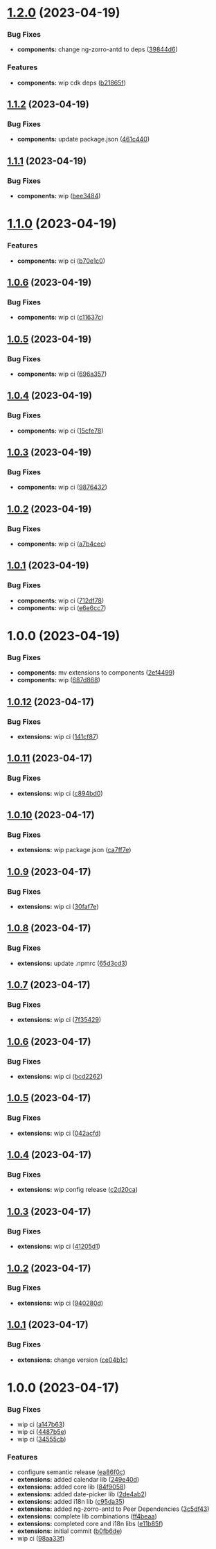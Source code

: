 # [1.2.0](https://github.com/psychomet/ng-met-antd/compare/components-v1.1.2...components-v1.2.0) (2023-04-19)


### Bug Fixes

* **components:** change ng-zorro-antd to deps ([39844d6](https://github.com/psychomet/ng-met-antd/commit/39844d6e098dc7826d9820fae31315c5df7d4a03))


### Features

* **components:** wip cdk deps ([b21865f](https://github.com/psychomet/ng-met-antd/commit/b21865fb2e3446ca787f96c385b03eecd7e793d4))

## [1.1.2](https://github.com/psychomet/ng-met-antd/compare/components-v1.1.1...components-v1.1.2) (2023-04-19)

### Bug Fixes

- **components:** update package.json ([461c440](https://github.com/psychomet/ng-met-antd/commit/461c44057e5ab808d00f6ec416d9d7fa988ca912))

## [1.1.1](https://github.com/psychomet/ng-met-antd/compare/components-v1.1.0...components-v1.1.1) (2023-04-19)

### Bug Fixes

- **components:** wip ([bee3484](https://github.com/psychomet/ng-met-antd/commit/bee348422ede1e7c6f8419a4de9a294a13c7a595))

# [1.1.0](https://github.com/psychomet/ng-met-antd/compare/components-v1.0.6...components-v1.1.0) (2023-04-19)

### Features

- **components:** wip ci ([b70e1c0](https://github.com/psychomet/ng-met-antd/commit/b70e1c07a9ea0ef94d16176aec1062cbab05d215))

## [1.0.6](https://github.com/psychomet/ng-met-antd/compare/components-v1.0.5...components-v1.0.6) (2023-04-19)

### Bug Fixes

- **components:** wip ci ([c11637c](https://github.com/psychomet/ng-met-antd/commit/c11637c5425ca503c31729820daa286bcd52f1e8))

## [1.0.5](https://github.com/psychomet/ng-met-antd/compare/components-v1.0.4...components-v1.0.5) (2023-04-19)

### Bug Fixes

- **components:** wip ci ([696a357](https://github.com/psychomet/ng-met-antd/commit/696a357e8be24c2e3c4feb3855c7b089082ecdf4))

## [1.0.4](https://github.com/NG-MET/ng-met-antd/compare/components-v1.0.3...components-v1.0.4) (2023-04-19)

### Bug Fixes

- **components:** wip ci ([15cfe78](https://github.com/NG-MET/ng-met-antd/commit/15cfe7840dfa98e757b162e9b125007d0a033790))

## [1.0.3](https://github.com/NG-MET/ng-met-antd/compare/components-v1.0.2...components-v1.0.3) (2023-04-19)

### Bug Fixes

- **components:** wip ci ([9876432](https://github.com/NG-MET/ng-met-antd/commit/98764321b0b2992985d3a6b70c2536d5b4507796))

## [1.0.2](https://github.com/NG-MET/ng-met-antd/compare/components-v1.0.1...components-v1.0.2) (2023-04-19)

### Bug Fixes

- **components:** wip ci ([a7b4cec](https://github.com/NG-MET/ng-met-antd/commit/a7b4cec14e924d42a1f56c6cbd17d252550e9d5c))

## [1.0.1](https://github.com/NG-MET/ng-met-antd/compare/components-v1.0.0...components-v1.0.1) (2023-04-19)

### Bug Fixes

- **components:** wip ci ([712df78](https://github.com/NG-MET/ng-met-antd/commit/712df7870ecf9205434970333e4bf45444ce260c))
- **components:** wip ci ([e6e6cc7](https://github.com/NG-MET/ng-met-antd/commit/e6e6cc7558052e022820018b652b9b74164b0523))

# 1.0.0 (2023-04-19)

### Bug Fixes

- **components:** mv extensions to components ([2ef4499](https://github.com/NG-MET/ng-met-antd/commit/2ef449997766bf707fd248c6f8b535457e1cf014))
- **components:** wip ([687d868](https://github.com/NG-MET/ng-met-antd/commit/687d868ead948cf7b6594c5fe56d7cc060ce50d6))

## [1.0.12](https://github.com/psychomet/ng-met-antd/compare/extensions-v1.0.11...extensions-v1.0.12) (2023-04-17)

### Bug Fixes

- **extensions:** wip ci ([141cf87](https://github.com/psychomet/ng-met-antd/commit/141cf87ac1d956db4dc9db119a96e8d1af204ae7))

## [1.0.11](https://github.com/psychomet/ng-met-antd/compare/extensions-v1.0.10...extensions-v1.0.11) (2023-04-17)

### Bug Fixes

- **extensions:** wip ci ([c894bd0](https://github.com/psychomet/ng-met-antd/commit/c894bd02de87d1a9963550658361c7b99bc92195))

## [1.0.10](https://github.com/psychomet/ng-met-antd/compare/extensions-v1.0.9...extensions-v1.0.10) (2023-04-17)

### Bug Fixes

- **extensions:** wip package.json ([ca7ff7e](https://github.com/psychomet/ng-met-antd/commit/ca7ff7e0dbfba3588e223ffa563066604b07d97c))

## [1.0.9](https://github.com/metden/ng-met-antd/compare/extensions-v1.0.8...extensions-v1.0.9) (2023-04-17)

### Bug Fixes

- **extensions:** wip ci ([30faf7e](https://github.com/metden/ng-met-antd/commit/30faf7e75e4694dcbf1429d0b0e930a7f29c505f))

## [1.0.8](https://github.com/metden/ng-met-antd/compare/extensions-v1.0.7...extensions-v1.0.8) (2023-04-17)

### Bug Fixes

- **extensions:** update .npmrc ([65d3cd3](https://github.com/metden/ng-met-antd/commit/65d3cd361481298d5fa3110c0db6c66fd4979eb9))

## [1.0.7](https://github.com/metden/ng-met-antd/compare/extensions-v1.0.6...extensions-v1.0.7) (2023-04-17)

### Bug Fixes

- **extensions:** wip ci ([7f35429](https://github.com/metden/ng-met-antd/commit/7f3542960d11f2584aae6d369d1f75cbb0afaff2))

## [1.0.6](https://github.com/metden/ng-met-antd/compare/extensions-v1.0.5...extensions-v1.0.6) (2023-04-17)

### Bug Fixes

- **extensions:** wip ci ([bcd2262](https://github.com/metden/ng-met-antd/commit/bcd2262ffb93a0586808de32cfe4741fb27f2f45))

## [1.0.5](https://github.com/metden/ng-met-antd/compare/extensions-v1.0.4...extensions-v1.0.5) (2023-04-17)

### Bug Fixes

- **extensions:** wip ci ([042acfd](https://github.com/metden/ng-met-antd/commit/042acfd6e2150094f84818c0868268d652d707a5))

## [1.0.4](https://github.com/metden/ng-met-antd/compare/extensions-v1.0.3...extensions-v1.0.4) (2023-04-17)

### Bug Fixes

- **extensions:** wip config release ([c2d20ca](https://github.com/metden/ng-met-antd/commit/c2d20caaf2251c50b9aa3c799dcbe1867d95c5a9))

## [1.0.3](https://github.com/metden/ng-met-antd/compare/extensions-v1.0.2...extensions-v1.0.3) (2023-04-17)

### Bug Fixes

- **extensions:** wip ci ([41205d1](https://github.com/metden/ng-met-antd/commit/41205d1aefdb40c4fb2a7484d844ce5081e3dfa6))

## [1.0.2](https://github.com/metden/ng-met-antd/compare/extensions-v1.0.1...extensions-v1.0.2) (2023-04-17)

### Bug Fixes

- **extensions:** wip ci ([940280d](https://github.com/metden/ng-met-antd/commit/940280d231c8cca6132a6eb71cfcd799b56a15f3))

## [1.0.1](https://github.com/metden/ng-met-antd/compare/extensions-v1.0.0...extensions-v1.0.1) (2023-04-17)

### Bug Fixes

- **extensions:** change version ([ce04b1c](https://github.com/metden/ng-met-antd/commit/ce04b1cfa1d8aefe4e0c869457a9e98a049c8676))

# 1.0.0 (2023-04-17)

### Bug Fixes

- wip ci ([a147b63](https://github.com/metden/ng-met-antd/commit/a147b63b4672cfc7e035ebfc8d6dd4cbc54a784f))
- wip ci ([4487b5e](https://github.com/metden/ng-met-antd/commit/4487b5ecb315275d2797b803f9596ebe7fab7474))
- wip ci ([34555cb](https://github.com/metden/ng-met-antd/commit/34555cbd6884aed4f40d8f714617b2578de03f6c))

### Features

- configure semantic release ([ea86f0c](https://github.com/metden/ng-met-antd/commit/ea86f0cf1fbfad43917fdb05fc4de9e7596223ad))
- **extensions:** added calendar lib ([249e40d](https://github.com/metden/ng-met-antd/commit/249e40d17ec2b9f10d2aacc7e042f217fb3ade59))
- **extensions:** added core lib ([84f9058](https://github.com/metden/ng-met-antd/commit/84f9058509c281681a23e56d6c1dd712ccf38d87))
- **extensions:** added date-picker lib ([2de4ab2](https://github.com/metden/ng-met-antd/commit/2de4ab265b164a3703eeca139eec0b240e166dd2))
- **extensions:** added i18n lib ([c95da35](https://github.com/metden/ng-met-antd/commit/c95da351e69c71ef8a1f7f0ced9c9cca8f6a1b77))
- **extensions:** added ng-zorro-antd to Peer Dependencies ([3c5df43](https://github.com/metden/ng-met-antd/commit/3c5df432d1a480c72e7af613d1db303a48ffb13a))
- **extensions:** complete lib combinations ([ff4beaa](https://github.com/metden/ng-met-antd/commit/ff4beaa22e9540ca67e838ea8c805b69150f8c6b))
- **extensions:** completed core and i18n libs ([e11b85f](https://github.com/metden/ng-met-antd/commit/e11b85f4e11fd5d1da63bab692a367d0df1eea66))
- **extensions:** initial commit ([b0fb6de](https://github.com/metden/ng-met-antd/commit/b0fb6de1401c1e7f1cf494ef1816bd529c065cbc))
- wip ci ([98aa33f](https://github.com/metden/ng-met-antd/commit/98aa33f346992d2b691a3de2e1efc4578dcc0f59))
